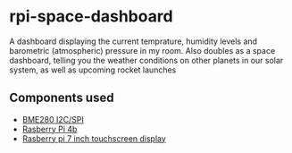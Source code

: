 # rpi-space-dashboard
A dashboard displaying the current temprature, humidity levels and barometric (atmospheric) pressure in my room. Also doubles as a space dashboard, telling you the weather conditions on other planets in our solar system, as well as upcoming rocket launches
## Components used
- [BME280 I2C/SPI](https://learn.adafruit.com/adafruit-bme280-humidity-barometric-pressure-temperature-sensor-breakout/downloads)
- [Rasberry Pi 4b]([url](https://www.raspberrypi.com/products/raspberry-pi-4-model-b/))
- [Rasberry pi 7 inch touchscreen display](https://www.raspberrypi.com/products/raspberry-pi-touch-display/)
